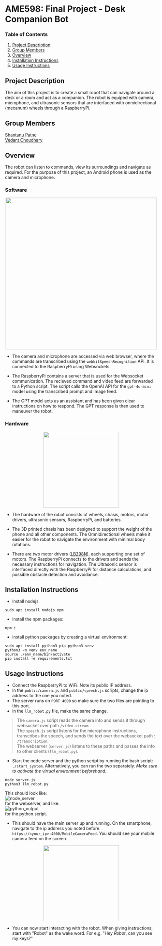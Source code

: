 # AME598: Final Project - Desk Companion Bot

### Table of Contents
1. [Project Description](#project-description)
2. [Group Members](#group-members)
3. [Overview](#overview)
4. [Installation Instructions](#installation-instructions)
5. [Usage Instructions](#usage-instructions)

## Project Description
The aim of this project is to create a small robot that can navigate around a  desk or a room and act as a companion. The robot is equiped with camera, microphone, and ultrasonic sensors that are interfaced with onmidirectional (mecanum) wheels through a RaspberryPi.

## Group Members
[Shantanu Patne](https://github.com/sapatne)  
[Vedant Choudhary](https://github.com/VedantC2307)

## Overview
The robot can listen to commands, view its surroundings and navigate as required. For the purpose of this project, an Android phone is used as the camera and microphone. 

### Software
<p align="center">
    <img src="assets/Block_diagram.png" width="500"/>
</p>

- The camera and microphone are accessed via web browser, where the commands are transcribed using the `webkitSpeechRecognition` API. It is connected to the RaspberryPi using Websockets. 
 
- The RaspberryPi contains a server that is used for the Websocket communication. The recieved command and video feed are forwarded to a Python script. The script calls the OpenAI API for the `gpt-4o-mini` model using the transcribed prompt and image feed. 

- The GPT model acts as an assistant and has been given clear instructions on how to respond. The GPT response is then used to maneuver the robot.

### Hardware
<p align="center">
<img src="assets/robot.jpg" width="250"/>
</p>
  
- The hardware of the robot consists of wheels, chasis, motors, motor drivers, ultrasonic sensors, RaspberryPi, and batteries.

- The 3D printed chasis has been designed to support the weight of the phone and all other components. The Omnidirectional wheels make it easier for the robot to navigate the environment with minimal body rotations. 

- There are two motor drivers ([LB298N](https://www.makerfabs.com/l298n-motor-driver-board.html)), each supporting one set of motors. The RaspberryPi connects to the drivers and sends the necessary instructions for navigation. The Ultrasonic sensor is interfaced directly with the RaspberryPi for distance calculations, and possible obstacle detection and avoidance.


## Installation Instructions

- Install nodejs
```
sudo apt install nodejs npm
```
- Install the npm packages:
```
npm i
```
- Install python packages by creating a virtual environment:
```
sudo apt install python3-pip python3-venv
python3 -m venv env_name
source ./env_name/bin/activate
pip install -e requirements.txt
```

## Usage Instructions

- Connect the RaspberryPi to WiFi. Note its public IP address.
- In the `public/camera.js` and `public/speech.js` scripts, change the ip address to the one you noted. 
- The server runs on `PORT 4000` so make sure the two files are pointing to this port.
- In the `llm_robot.py` file, make the same change.

> The `camera.js` script reads the camera info and sends it through websocket over path `/video-stream`.  
> The `speech.js` script listens for the microphone instructions, transcribes the speech, and sends the text over the websocket path : `/transcription`.  
> The webserver (`server.js`) listens to these paths and passes the info to other clients (`llm_robot.py`).

- Start the node server and the python script by running the bash script: `./start_system`. Alternatively, you can run the two separately. *Make sure to activate the virtual environment beforehand*.
```
node server.js
python3 llm_robot.py
```

This should look like:  
![node_server](assets/server_output.png)  
for the webserver, and like:  
![python_output](assets/python_output.png)  
for the python script.
- This should have the main server up and running. On the smartphone, navigate to the ip address you noted before.
` https://<your_ip>:4000/MobileCameraFeed`. You should see your mobile camera feed on the screen.
<p align="center">
<img src="assets/phone_screen.png" width="250"/>
</p>

- You can now start interacting with the robot. When giving instructions, start with "Robot" as the wake word. For e.g. "Hey *Robot*, can you see my keys?"

